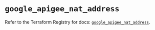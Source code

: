 # `google_apigee_nat_address`

Refer to the Terraform Registry for docs: [`google_apigee_nat_address`](https://registry.terraform.io/providers/hashicorp/google-beta/6.14.1/docs/resources/google_apigee_nat_address).
